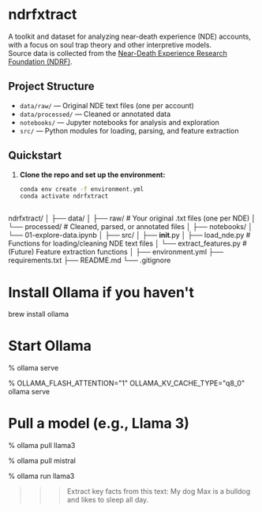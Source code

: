# ndrfxtract

A toolkit and dataset for analyzing near-death experience (NDE) accounts, with a focus on soul trap theory and other interpretive models.  
Source data is collected from the [Near-Death Experience Research Foundation (NDRF)](https://www.nderf.org/).

## Project Structure

- `data/raw/` — Original NDE text files (one per account)
- `data/processed/` — Cleaned or annotated data
- `notebooks/` — Jupyter notebooks for analysis and exploration
- `src/` — Python modules for loading, parsing, and feature extraction

## Quickstart

1. **Clone the repo and set up the environment:**
   ```bash
   conda env create -f environment.yml
   conda activate ndrfxtract



ndrfxtract/
│
├── data/
│   ├── raw/                 # Your original .txt files (one per NDE)
│   └── processed/           # Cleaned, parsed, or annotated files
│
├── notebooks/
│   └── 01-explore-data.ipynb
│
├── src/
│   ├── __init__.py
│   ├── load_nde.py          # Functions for loading/cleaning NDE text files
│   └── extract_features.py  # (Future) Feature extraction functions
│
├── environment.yml
├── requirements.txt
├── README.md
└── .gitignore


# Install Ollama if you haven't
brew install ollama

# Start Ollama
% ollama serve
<!--  or -->
% OLLAMA_FLASH_ATTENTION="1" OLLAMA_KV_CACHE_TYPE="q8_0" ollama serve

# Pull a model (e.g., Llama 3)
<!-- Open a new terminal tab (don’t stop the ollama serve), and run: -->
% ollama pull llama3
<!-- or -->
% ollama pull mistral

<!-- query from cmd line -->
% ollama run llama3
>>> Extract key facts from this text: My dog Max is a bulldog and likes to sleep all day.